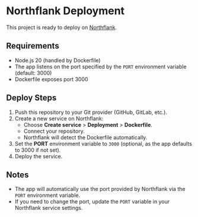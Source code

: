 # Northflank Deployment

This project is ready to deploy on [Northflank](https://northflank.com/).

## Requirements
- Node.js 20 (handled by Dockerfile)
- The app listens on the port specified by the `PORT` environment variable (default: 3000)
- Dockerfile exposes port 3000

## Deploy Steps
1. Push this repository to your Git provider (GitHub, GitLab, etc.).
2. Create a new service on Northflank:
   - Choose **Create service** > **Deployment** > **Dockerfile**.
   - Connect your repository.
   - Northflank will detect the Dockerfile automatically.
3. Set the **PORT** environment variable to `3000` (optional, as the app defaults to 3000 if not set).
4. Deploy the service.

## Notes
- The app will automatically use the port provided by Northflank via the `PORT` environment variable.
- If you need to change the port, update the `PORT` variable in your Northflank service settings.